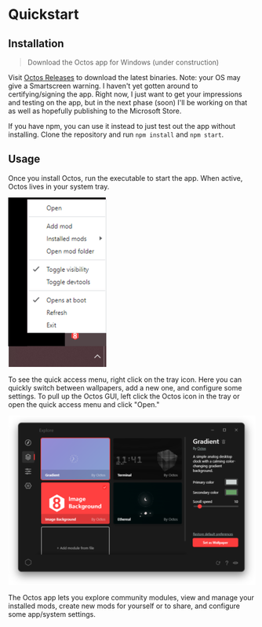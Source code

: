 # Quickstart

## Installation

> Download the Octos app for Windows (under construction)

Visit [Octos Releases](https://github.com/underpig1/octos/releases) to download the latest binaries. Note: your OS may give a Smartscreen warning. I haven't yet gotten around to certifying/signing the app. Right now, I just want to get your impressions and testing on the app, but in the next phase (soon) I'll be working on that as well as hopefully publishing to the Microsoft Store.

If you have npm, you can use it instead to just test out the app without installing.
Clone the repository and run `npm install` and `npm start`.

## Usage

Once you install Octos, run the executable to start the app. When active, Octos lives in your system tray.

![Octos Tray](../img/gallery/tray.png)

To see the quick access menu, right click on the tray icon. Here you can quickly switch between wallpapers, add a new one, and configure some settings. To pull up the Octos GUI, left click the Octos icon in the tray or open the quick access menu and click "Open."

![Octos app](../img/gallery/main.png)

The Octos app lets you explore community modules, view and manage your installed mods, create new mods for yourself or to share, and configure some app/system settings.